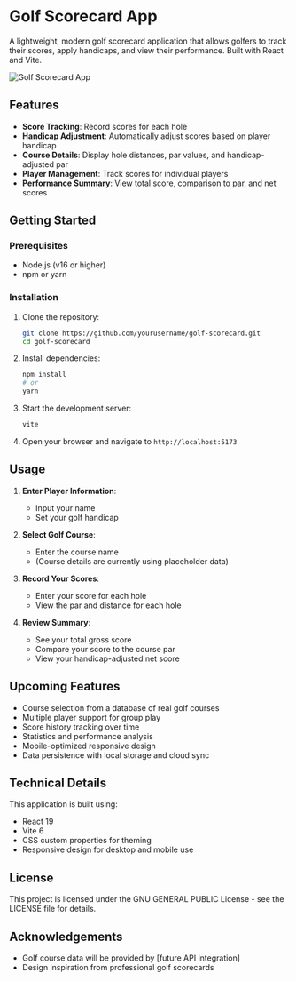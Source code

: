 # Golf Scorecard App

A lightweight, modern golf scorecard application that allows golfers to track their scores, apply handicaps, and view their performance. Built with React and Vite.

![Golf Scorecard App](./screenshot.png)

## Features

- **Score Tracking**: Record scores for each hole
- **Handicap Adjustment**: Automatically adjust scores based on player handicap
- **Course Details**: Display hole distances, par values, and handicap-adjusted par
- **Player Management**: Track scores for individual players
- **Performance Summary**: View total score, comparison to par, and net scores

## Getting Started

### Prerequisites

- Node.js (v16 or higher)
- npm or yarn

### Installation

1. Clone the repository:
   ```bash
   git clone https://github.com/yourusername/golf-scorecard.git
   cd golf-scorecard
   ```

2. Install dependencies:
   ```bash
   npm install
   # or
   yarn
   ```

3. Start the development server:
   ```bash
   vite
   ```

4. Open your browser and navigate to `http://localhost:5173`

## Usage

1. **Enter Player Information**:
    - Input your name
    - Set your golf handicap

2. **Select Golf Course**:
    - Enter the course name
    - (Course details are currently using placeholder data)

3. **Record Your Scores**:
    - Enter your score for each hole
    - View the par and distance for each hole

4. **Review Summary**:
    - See your total gross score
    - Compare your score to the course par
    - View your handicap-adjusted net score

## Upcoming Features

- Course selection from a database of real golf courses
- Multiple player support for group play
- Score history tracking over time
- Statistics and performance analysis
- Mobile-optimized responsive design
- Data persistence with local storage and cloud sync

## Technical Details

This application is built using:

- React 19
- Vite 6
- CSS custom properties for theming
- Responsive design for desktop and mobile use

## License

This project is licensed under the GNU GENERAL PUBLIC License - see the LICENSE file for details.

## Acknowledgements

- Golf course data will be provided by [future API integration]
- Design inspiration from professional golf scorecards
